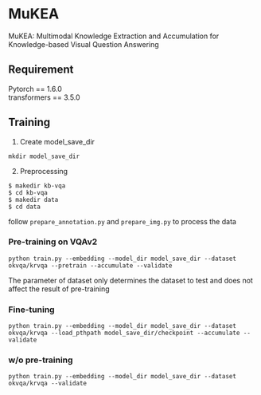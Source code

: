 # MuKEA
MuKEA: Multimodal Knowledge Extraction and Accumulation for Knowledge-based Visual Question Answering

## Requirement
Pytorch == 1.6.0          
transformers == 3.5.0               

## Training       
1. Create model_save_dir 
```                           
mkdir model_save_dir
```

2. Preprocessing   
```
$ makedir kb-vqa
$ cd kb-vqa
$ makedir data
$ cd data
```
follow `prepare_annotation.py` and `prepare_img.py` to process the data

### Pre-training on VQAv2
```
python train.py --embedding --model_dir model_save_dir --dataset okvqa/krvqa --pretrain --accumulate --validate
```
The parameter of dataset only determines the dataset to test and does not affect the result of pre-training         

### Fine-tuning     
```
python train.py --embedding --model_dir model_save_dir --dataset okvqa/krvqa --load_pthpath model_save_dir/checkpoint --accumulate --validate
```

### w/o pre-training
```
python train.py --embedding --model_dir model_save_dir --dataset okvqa/krvqa --validate
```

